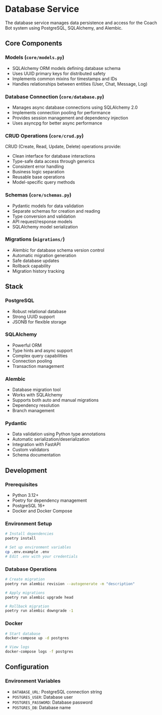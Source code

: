 # Database Service

The database service manages data persistence and access for the Coach Bot system using PostgreSQL, SQLAlchemy, and Alembic.

## Core Components

### Models (`core/models.py`)
- SQLAlchemy ORM models defining database schema
- Uses UUID primary keys for distributed safety
- Implements common mixins for timestamps and IDs
- Handles relationships between entities (User, Chat, Message, Log)

### Database Connection (`core/database.py`)
- Manages async database connections using SQLAlchemy 2.0
- Implements connection pooling for performance
- Provides session management and dependency injection
- Uses asyncpg for better async performance

### CRUD Operations (`core/crud.py`)
CRUD (Create, Read, Update, Delete) operations provide:
- Clean interface for database interactions
- Type-safe data access through generics
- Consistent error handling
- Business logic separation
- Reusable base operations
- Model-specific query methods

### Schemas (`core/schemas.py`)
- Pydantic models for data validation
- Separate schemas for creation and reading
- Type conversion and validation
- API request/response models
- SQLAlchemy model serialization

### Migrations (`migrations/`)
- Alembic for database schema version control
- Automatic migration generation
- Safe database updates
- Rollback capability
- Migration history tracking

## Stack

### PostgreSQL
- Robust relational database
- Strong UUID support
- JSONB for flexible storage

### SQLAlchemy
- Powerful ORM
- Type hints and async support
- Complex query capabilities
- Connection pooling
- Transaction management

### Alembic
- Database migration tool
- Works with SQLAlchemy
- Supports both auto and manual migrations
- Dependency resolution
- Branch management

### Pydantic
- Data validation using Python type annotations
- Automatic serialization/deserialization
- Integration with FastAPI
- Custom validators
- Schema documentation

## Development

### Prerequisites
- Python 3.12+
- Poetry for dependency management
- PostgreSQL 16+
- Docker and Docker Compose

### Environment Setup
```bash
# Install dependencies
poetry install

# Set up environment variables
cp .env.example .env
# Edit .env with your credentials
```

### Database Operations
```bash
# Create migration
poetry run alembic revision --autogenerate -m "description"

# Apply migrations
poetry run alembic upgrade head

# Rollback migration
poetry run alembic downgrade -1
```

### Docker
```bash
# Start database
docker-compose up -d postgres

# View logs
docker-compose logs -f postgres
```

## Configuration

### Environment Variables
- `DATABASE_URL`: PostgreSQL connection string
- `POSTGRES_USER`: Database user
- `POSTGRES_PASSWORD`: Database password
- `POSTGRES_DB`: Database name
